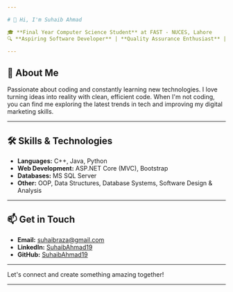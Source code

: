 ```yaml
---

# 👋 Hi, I'm Suhaib Ahmad

🎓 **Final Year Computer Science Student** at FAST - NUCES, Lahore  
🔍 **Aspiring Software Developer** | **Quality Assurance Enthusiast** | **Backend Developer**

---
```


## 🚀 About Me

Passionate about coding and constantly learning new technologies. I love turning ideas into reality with clean, efficient code. When I'm not coding, you can find me exploring the latest trends in tech and improving my digital marketing skills.

---

## 🛠 Skills & Technologies

- **Languages:** C++, Java, Python
- **Web Development:** ASP.NET Core (MVC), Bootstrap
- **Databases:** MS SQL Server
- **Other:** OOP, Data Structures, Database Systems, Software Design & Analysis

---

## 📫 Get in Touch

- **Email:** [suhaibraza@gmail.com](mailto:suhaibraza@gmail.com)
- **LinkedIn:** [SuhaibAhmad19](https://www.linkedin.com/in/suhaibahmad42/)
- **GitHub:** [SuhaibAhmad19](https://github.com/Suhaibahmad19/)

---

Let's connect and create something amazing together!

---
